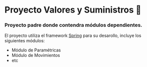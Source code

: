 # Proyecto Valores y Suministros 🚀

### Proyecto padre donde contendra módulos dependientes.
El proyecto utiliza el framework [Spring](https://spring.io/) para su desarollo, incluye los siguientes módulos:

* Módulo de Paramétricas
* Módulo de Movimientos
* etc


